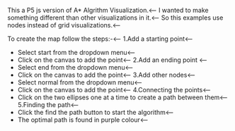 This a P5 js version of A* Algrithm Visualization.<--
I wanted to make something different than other visualizations in it.<--
So this examples use nodes instead of grid visualizations.<--

To create the map follow the steps:-<--
1.Add a starting point<--
 - Select start from the dropdown menu<--
 - Click on the canvas to add the point<--
2.Add an ending point <--
 - Select end from the dropdown menu<--
 - Click on the canvas to add the point<--
3.Add other nodes<--
 - Select normal from the dropdown menu<--
 - Click on the canvas to add the point<--
4.Connecting the points<--
 - Click on the two ellipses one at a time to create a path between them<--
5.Finding the path<--
 - Click the find the path button to start the algorithm<--
 - The optimal path is found in purple colour<--
 
